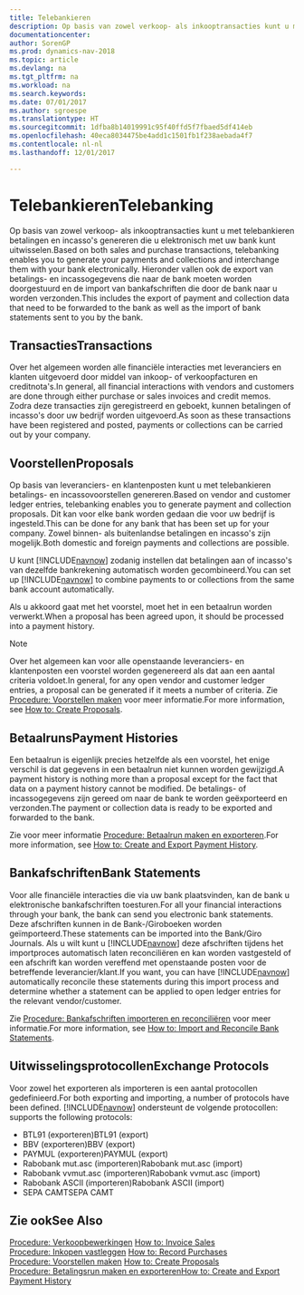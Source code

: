 ```yaml
---
title: Telebankieren
description: Op basis van zowel verkoop- als inkooptransacties kunt u met telebankieren betalingen en incasso's genereren die u elektronisch met uw bank kunt uitwisselen.
documentationcenter: 
author: SorenGP
ms.prod: dynamics-nav-2018
ms.topic: article
ms.devlang: na
ms.tgt_pltfrm: na
ms.workload: na
ms.search.keywords: 
ms.date: 07/01/2017
ms.author: sgroespe
ms.translationtype: HT
ms.sourcegitcommit: 1dfba8b14019991c95f40ffd5f7fbaed5df414eb
ms.openlocfilehash: 40eca8034475be4add1c1501fb1f238aebada4f7
ms.contentlocale: nl-nl
ms.lasthandoff: 12/01/2017

---
```

# <a name="telebanking"></a><span data-ttu-id="3303d-103">Telebankieren</span><span class="sxs-lookup"><span data-stu-id="3303d-103">Telebanking</span></span>
<span data-ttu-id="3303d-104">Op basis van zowel verkoop- als inkooptransacties kunt u met telebankieren betalingen en incasso's genereren die u elektronisch met uw bank kunt uitwisselen.</span><span class="sxs-lookup"><span data-stu-id="3303d-104">Based on both sales and purchase transactions, telebanking enables you to generate your payments and collections and interchange them with your bank electronically.</span></span> <span data-ttu-id="3303d-105">Hieronder vallen ook de export van betalings- en incassogegevens die naar de bank moeten worden doorgestuurd en de import van bankafschriften die door de bank naar u worden verzonden.</span><span class="sxs-lookup"><span data-stu-id="3303d-105">This includes the export of payment and collection data that need to be forwarded to the bank as well as the import of bank statements sent to you by the bank.</span></span>  

## <a name="transactions"></a><span data-ttu-id="3303d-106">Transacties</span><span class="sxs-lookup"><span data-stu-id="3303d-106">Transactions</span></span>  
<span data-ttu-id="3303d-107">Over het algemeen worden alle financiële interacties met leveranciers en klanten uitgevoerd door middel van inkoop- of verkoopfacturen en creditnota's.</span><span class="sxs-lookup"><span data-stu-id="3303d-107">In general, all financial interactions with vendors and customers are done through either purchase or sales invoices and credit memos.</span></span> <span data-ttu-id="3303d-108">Zodra deze transacties zijn geregistreerd en geboekt, kunnen betalingen of incasso's door uw bedrijf worden uitgevoerd.</span><span class="sxs-lookup"><span data-stu-id="3303d-108">As soon as these transactions have been registered and posted, payments or collections can be carried out by your company.</span></span>  

## <a name="proposals"></a><span data-ttu-id="3303d-109">Voorstellen</span><span class="sxs-lookup"><span data-stu-id="3303d-109">Proposals</span></span>  
<span data-ttu-id="3303d-110">Op basis van leveranciers- en klantenposten kunt u met telebankieren betalings- en incassovoorstellen genereren.</span><span class="sxs-lookup"><span data-stu-id="3303d-110">Based on vendor and customer ledger entries, telebanking enables you to generate payment and collection proposals.</span></span> <span data-ttu-id="3303d-111">Dit kan voor elke bank worden gedaan die voor uw bedrijf is ingesteld.</span><span class="sxs-lookup"><span data-stu-id="3303d-111">This can be done for any bank that has been set up for your company.</span></span> <span data-ttu-id="3303d-112">Zowel binnen- als buitenlandse betalingen en incasso's zijn mogelijk.</span><span class="sxs-lookup"><span data-stu-id="3303d-112">Both domestic and foreign payments and collections are possible.</span></span>  

<span data-ttu-id="3303d-113">U kunt [!INCLUDE[navnow](../../includes/navnow_md.md)] zodanig instellen dat betalingen aan of incasso's van dezelfde bankrekening automatisch worden gecombineerd.</span><span class="sxs-lookup"><span data-stu-id="3303d-113">You can set up [!INCLUDE[navnow](../../includes/navnow_md.md)] to combine payments to or collections from the same bank account automatically.</span></span>  

<span data-ttu-id="3303d-114">Als u akkoord gaat met het voorstel, moet het in een betaalrun worden verwerkt.</span><span class="sxs-lookup"><span data-stu-id="3303d-114">When a proposal has been agreed upon, it should be processed into a payment history.</span></span>  

> [!NOTE]  
>  <span data-ttu-id="3303d-115">Over het algemeen kan voor alle openstaande leveranciers- en klantenposten een voorstel worden gegenereerd als dat aan een aantal criteria voldoet.</span><span class="sxs-lookup"><span data-stu-id="3303d-115">In general, for any open vendor and customer ledger entries, a proposal can be generated if it meets a number of criteria.</span></span> <span data-ttu-id="3303d-116">Zie [Procedure: Voorstellen maken](how-to-create-proposals.md) voor meer informatie.</span><span class="sxs-lookup"><span data-stu-id="3303d-116">For more information, see [How to: Create Proposals](how-to-create-proposals.md).</span></span>  

## <a name="payment-histories"></a><span data-ttu-id="3303d-117">Betaalruns</span><span class="sxs-lookup"><span data-stu-id="3303d-117">Payment Histories</span></span>  
<span data-ttu-id="3303d-118">Een betaalrun is eigenlijk precies hetzelfde als een voorstel, het enige verschil is dat gegevens in een betaalrun niet kunnen worden gewijzigd.</span><span class="sxs-lookup"><span data-stu-id="3303d-118">A payment history is nothing more than a proposal except for the fact that data on a payment history cannot be modified.</span></span> <span data-ttu-id="3303d-119">De betalings- of incassogegevens zijn gereed om naar de bank te worden geëxporteerd en verzonden.</span><span class="sxs-lookup"><span data-stu-id="3303d-119">The payment or collection data is ready to be exported and forwarded to the bank.</span></span>  

 <span data-ttu-id="3303d-120">Zie voor meer informatie [Procedure: Betaalrun maken en exporteren](how-to-create-and-export-payment-history.md).</span><span class="sxs-lookup"><span data-stu-id="3303d-120">For more information, see [How to: Create and Export Payment History](how-to-create-and-export-payment-history.md).</span></span>  

## <a name="bank-statements"></a><span data-ttu-id="3303d-121">Bankafschriften</span><span class="sxs-lookup"><span data-stu-id="3303d-121">Bank Statements</span></span>  
 <span data-ttu-id="3303d-122">Voor alle financiële interacties die via uw bank plaatsvinden, kan de bank u elektronische bankafschriften toesturen.</span><span class="sxs-lookup"><span data-stu-id="3303d-122">For all your financial interactions through your bank, the bank can send you electronic bank statements.</span></span> <span data-ttu-id="3303d-123">Deze afschriften kunnen in de Bank-/Giroboeken worden geïmporteerd.</span><span class="sxs-lookup"><span data-stu-id="3303d-123">These statements can be imported into the Bank/Giro Journals.</span></span> <span data-ttu-id="3303d-124">Als u wilt kunt u [!INCLUDE[navnow](../../includes/navnow_md.md)] deze afschriften tijdens het importproces automatisch laten reconciliëren en kan worden vastgesteld of een afschrift kan worden vereffend met openstaande posten voor de betreffende leverancier/klant.</span><span class="sxs-lookup"><span data-stu-id="3303d-124">If you want, you can have [!INCLUDE[navnow](../../includes/navnow_md.md)] automatically reconcile these statements during this import process and determine whether a statement can be applied to open ledger entries for the relevant vendor/customer.</span></span>  

 <span data-ttu-id="3303d-125">Zie [Procedure: Bankafschriften importeren en reconciliëren](how-to-import-and-reconcile-bank-statements.md) voor meer informatie.</span><span class="sxs-lookup"><span data-stu-id="3303d-125">For more information, see [How to: Import and Reconcile Bank Statements](how-to-import-and-reconcile-bank-statements.md).</span></span>  

## <a name="exchange-protocols"></a><span data-ttu-id="3303d-126">Uitwisselingsprotocollen</span><span class="sxs-lookup"><span data-stu-id="3303d-126">Exchange Protocols</span></span>  
 <span data-ttu-id="3303d-127">Voor zowel het exporteren als importeren is een aantal protocollen gedefinieerd.</span><span class="sxs-lookup"><span data-stu-id="3303d-127">For both exporting and importing, a number of protocols have been defined.</span></span> [!INCLUDE[navnow](../../includes/navnow_md.md)]<span data-ttu-id="3303d-128"> ondersteunt de volgende protocollen:</span><span class="sxs-lookup"><span data-stu-id="3303d-128"> supports the following protocols:</span></span>  

- <span data-ttu-id="3303d-129">BTL91 (exporteren)</span><span class="sxs-lookup"><span data-stu-id="3303d-129">BTL91 (export)</span></span>  
- <span data-ttu-id="3303d-130">BBV (exporteren)</span><span class="sxs-lookup"><span data-stu-id="3303d-130">BBV (export)</span></span>  
- <span data-ttu-id="3303d-131">PAYMUL (exporteren)</span><span class="sxs-lookup"><span data-stu-id="3303d-131">PAYMUL (export)</span></span>  
- <span data-ttu-id="3303d-132">Rabobank mut.asc (importeren)</span><span class="sxs-lookup"><span data-stu-id="3303d-132">Rabobank mut.asc (import)</span></span>  
- <span data-ttu-id="3303d-133">Rabobank vvmut.asc (importeren)</span><span class="sxs-lookup"><span data-stu-id="3303d-133">Rabobank vvmut.asc (import)</span></span>  
- <span data-ttu-id="3303d-134">Rabobank ASCII (importeren)</span><span class="sxs-lookup"><span data-stu-id="3303d-134">Rabobank ASCII (import)</span></span>  
- <span data-ttu-id="3303d-135">SEPA CAMT</span><span class="sxs-lookup"><span data-stu-id="3303d-135">SEPA CAMT</span></span>  

## <a name="see-also"></a><span data-ttu-id="3303d-136">Zie ook</span><span class="sxs-lookup"><span data-stu-id="3303d-136">See Also</span></span>  
 <span data-ttu-id="3303d-137">[Procedure: Verkoopbewerkingen](../../sales-how-invoice-sales.md) </span><span class="sxs-lookup"><span data-stu-id="3303d-137">[How to: Invoice Sales](../../sales-how-invoice-sales.md) </span></span>  
 <span data-ttu-id="3303d-138">[Procedure: Inkopen vastleggen](../../purchasing-how-record-purchases.md) </span><span class="sxs-lookup"><span data-stu-id="3303d-138">[How to: Record Purchases](../../purchasing-how-record-purchases.md) </span></span>  
 <span data-ttu-id="3303d-139">[Procedure: Voorstellen maken](how-to-create-proposals.md) </span><span class="sxs-lookup"><span data-stu-id="3303d-139">[How to: Create Proposals](how-to-create-proposals.md) </span></span>  
 [<span data-ttu-id="3303d-140">Procedure: Betalingsrun maken en exporteren</span><span class="sxs-lookup"><span data-stu-id="3303d-140">How to: Create and Export Payment History</span></span>](how-to-create-and-export-payment-history.md)

